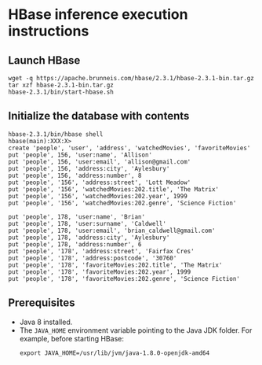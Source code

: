 # HBase inference execution instructions
## Launch HBase
```
wget -q https://apache.brunneis.com/hbase/2.3.1/hbase-2.3.1-bin.tar.gz
tar xzf hbase-2.3.1-bin.tar.gz
hbase-2.3.1/bin/start-hbase.sh
```

## Initialize the database with contents

```
hbase-2.3.1/bin/hbase shell
hbase(main):XXX:X>
create 'people', 'user', 'address', 'watchedMovies', 'favoriteMovies'
put 'people', 156, 'user:name', 'Allison'
put 'people', 156, 'user:email', 'allison@gmail.com'
put 'people', 156, 'address:city', 'Aylesbury'
put 'people', 156, 'address:number', 8
put 'people', '156', 'address:street', 'Lott Meadow'
put 'people', '156', 'watchedMovies:202.title', 'The Matrix'
put 'people', '156', 'watchedMovies:202.year', 1999
put 'people', '156', 'watchedMovies:202.genre', 'Science Fiction'

put 'people', 178, 'user:name', 'Brian'
put 'people', 178, 'user:surname', 'Caldwell'
put 'people', 178, 'user:email', 'brian_caldwell@gmail.com'
put 'people', 178, 'address:city', 'Aylesbury'
put 'people', 178, 'address:number', 6
put 'people', '178', 'address:street', 'Fairfax Cres'
put 'people', '178', 'address:postcode', '30760'
put 'people', '178', 'favoriteMovies:202.title', 'The Matrix'
put 'people', '178', 'favoriteMovies:202.year', 1999
put 'people', '178', 'favoriteMovies:202.genre', 'Science Fiction'
```

## Prerequisites
* Java 8 installed.
* The `JAVA_HOME` environment variable pointing to the Java JDK folder. For example, before starting HBase:
    ```
    export JAVA_HOME=/usr/lib/jvm/java-1.8.0-openjdk-amd64
    ```
